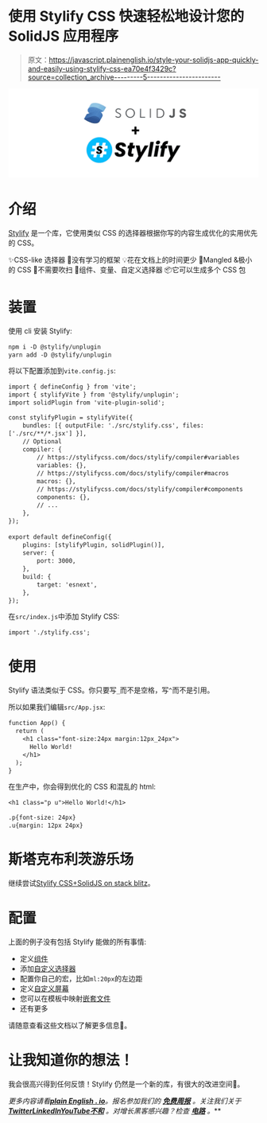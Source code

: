 # 使用 Stylify CSS 快速轻松地设计您的 SolidJS 应用程序

> 原文：<https://javascript.plainenglish.io/style-your-solidjs-app-quickly-and-easily-using-stylify-css-ea70e4f3429c?source=collection_archive---------5----------------------->

![](img/6ca225861c1f963de74ad92c724c5b80.png)

# 介绍

[Stylify](https://stylifycss.com/) 是一个库，它使用类似 CSS 的选择器根据你写的内容生成优化的实用优先的 CSS。

✨CSS-like 选择器
💎没有学习的框架
💡花在文档上的时间更少
🧰Mangled &极小的 CSS
🤘不需要吹扫
🚀组件、变量、自定义选择器
📦它可以生成多个 CSS 包

# 装置

使用 cli 安装 Stylify:

```
npm i -D @stylify/unplugin
yarn add -D @stylify/unplugin
```

将以下配置添加到`vite.config.js`:

```
import { defineConfig } from 'vite';
import { stylifyVite } from '@stylify/unplugin';
import solidPlugin from 'vite-plugin-solid';
```

```
const stylifyPlugin = stylifyVite({
    bundles: [{ outputFile: './src/stylify.css', files: ['./src/**/*.jsx'] }],
    // Optional
    compiler: {
        // https://stylifycss.com/docs/stylify/compiler#variables
        variables: {},
        // https://stylifycss.com/docs/stylify/compiler#macros
        macros: {},
        // https://stylifycss.com/docs/stylify/compiler#components
        components: {},
        // ...
    },
});

export default defineConfig({
    plugins: [stylifyPlugin, solidPlugin()],
    server: {
        port: 3000,
    },
    build: {
        target: 'esnext',
    },
});
```

在`src/index.js`中添加 Stylify CSS:

```
import './stylify.css';
```

# 使用

Stylify 语法类似于 CSS。你只要写`_`而不是空格，写`^`而不是引用。

所以如果我们编辑`src/App.jsx`:

```
function App() {
  return (
    <h1 class="font-size:24px margin:12px_24px">
      Hello World!
    </h1>
  );
}
```

在生产中，你会得到优化的 CSS 和混乱的 html:

```
<h1 class="p u">Hello World!</h1>
```

```
.p{font-size: 24px}
.u{margin: 12px 24px}
```

# 斯塔克布利茨游乐场

继续尝试[Stylify CSS+SolidJS on stack blitz](https://stackblitz.com/edit/stylifycss-solidjs-vite?file=src%2FApp.jsx)。

# 配置

上面的例子没有包括 Stylify 能做的所有事情:

*   定义[组件](https://stylifycss.com/docs/stylify/compiler#components)
*   添加[自定义选择器](https://stylifycss.com/docs/stylify/compiler#customselectors)
*   配置你自己的宏，比如`ml:20px`的左边距
*   定义[自定义屏幕](https://stylifycss.com/docs/stylify/compiler#screens)
*   您可以在模板中映射[嵌套文件](https://stylifycss.com/docs/bundler#files-content-option)
*   还有更多

请随意查看这些文档以了解更多信息💎。

# 让我知道你的想法！

我会很高兴得到任何反馈！Stylify 仍然是一个新的库，有很大的改进空间🙂。

*更多内容请看*[***plain English . io***](https://plainenglish.io/)*。报名参加我们的* [***免费周报***](http://newsletter.plainenglish.io/) *。关注我们关于*[***Twitter***](https://twitter.com/inPlainEngHQ)[***LinkedIn***](https://www.linkedin.com/company/inplainenglish/)*[***YouTube***](https://www.youtube.com/channel/UCtipWUghju290NWcn8jhyAw)*[***不和***](https://discord.gg/GtDtUAvyhW) *。对增长黑客感兴趣？检查* [***电路***](https://circuit.ooo/) *。***